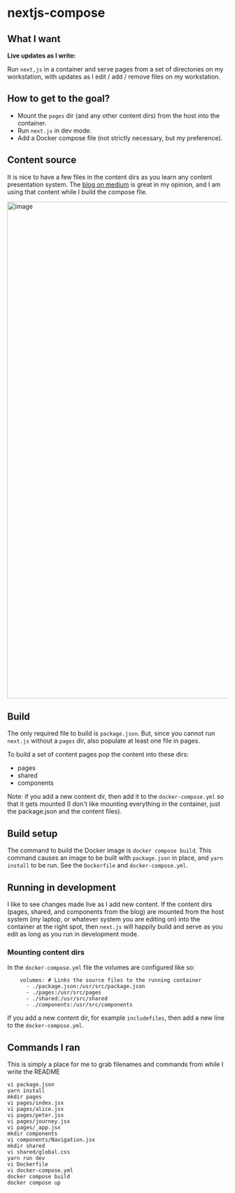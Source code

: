 # nextjs-compose

## What I want

**Live updates as I write:**

Run `next,js` in a container and serve pages from a set of directories
on my workstation, with updates as I edit / add / remove
files on my workstation.

## How to get to the goal?
- Mount the `pages` dir (and any other content dirs) from the host into
the container.
- Run `next.js` in dev mode.
- Add a Docker compose file (not strictly necessary, but my
preference).

## Content source
It is nice to have a few files in the content dirs as you learn
any content presentation system.  The 
[blog on medium](https://medium.com/swlh/dockerize-your-next-js-application-91ade32baa6)
is great in my opinion, and I am using that content while I build the
compose file.

<img width="1133" alt="image" src="https://user-images.githubusercontent.com/25182304/161809062-7854d47c-e94f-4fff-bde7-74064bb9778f.png">

## Build

The only required file to build is `package.json`.
But, since you cannot run `next.js` without a `pages` dir,
also populate at least one file in pages.

To build a set of content pages pop the content into
these dirs:
- pages
- shared
- components

Note: if you add a new content dir, then add it to the 
    `docker-compose.yml` so that it gets mounted (I don't 
    like mounting everything in the container, just the 
    package.json and the content files).

## Build setup
The command to build the Docker image is `docker compose build`.
This command causes an image to be built with `package.json` in 
place, and `yarn install` to be run.  See the `Dockerfile` and
`docker-compose.yml`.

## Running in development
I like to see changes made live as I add new content.  If the
content dirs (pages, shared, and components from the blog) are
mounted from the host system (my laptop, or whatever system you
are editing on) into the container at the right spot, then `next.js`
will happily build and serve as you edit as long as you run in
development mode.

### Mounting content dirs
In the `docker-compose.yml` file the volumes are configured like so:
```
    volumes: # Links the source files to the running container
      - ./package.json:/usr/src/package.json
      - ./pages:/usr/src/pages
      - ./shared:/usr/src/shared
      - ./components:/usr/src/components
```
If you add a new content dir, for example `includefiles`, then add 
a new line to the `docker-compose.yml`.

## Commands I ran

This is simply a place for me to grab filenames and commands from while I write the README

```
vi package.json
yarn install
mkdir pages
vi pages/index.jsx
vi pages/alice.jsx
vi pages/peter.jsx
vi pages/journey.jsx
vi pages/_app.jsx
mkdir components
vi components/Navigation.jsx
mkdir shared
vi shared/global.css
yarn run dev
vi Dockerfile
vi docker-compose.yml
docker compose build
docker compose up
```
